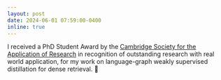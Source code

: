```yaml
---
layout: post
date: 2024-06-01 07:59:00-0400
inline: true
---
```

I received a PhD Student Award by the [Cambridge Society for the Application of Research](https://www.csar.org.uk/) in recognition of outstanding research with real world application, for my work on language-graph weakly supervised distillation for dense retrieval. 🏅